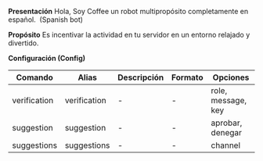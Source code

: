 **Presentación**
Hola, Soy Coffee un robot multipropósito completamente en español.  (Spanish bot)

**Propósito**
Es incentivar la actividad en tu servidor en un entorno relajado y divertido.

**Configuración (Config)**

| Comando | Alias | Descripción | Formato | Opciones |
| - | - | - | - | - |
| verification | verification | - | - | role, message, key |
| suggestion | suggestion | - | - | aprobar, denegar |
| suggestions | suggestions | - | - | channel |

